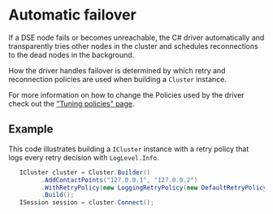# Automatic failover

If a DSE node fails or becomes unreachable, the C# driver automatically and transparently tries other nodes in
the cluster and schedules reconnections to the dead nodes in the background.

How the driver handles failover is determined by which retry and reconnection policies are used when building a
`Cluster` instance.

For more information on how to change the Policies used by the driver check out the ["Tuning policies" page](../tuning-policies).

## Example

This code illustrates building a `ICluster` instance with a retry policy that logs every retry decision with `LogLevel.Info`.

```csharp
   ICluster cluster = Cluster.Builder()
         .AddContactPoints("127.0.0.1", "127.0.0.2")
         .WithRetryPolicy(new LoggingRetryPolicy(new DefaultRetryPolicy()))
         .Build();
   ISession session = cluster.Connect();
```